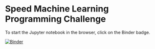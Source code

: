 # Speed Machine Learning Programming Challenge

To start the Jupyter notebook in the browser, click on the Binder badge. 

[![Binder](https://mybinder.org/badge_logo.svg)](https://mybinder.org/v2/gh/uio-bmi/MLTaskMasterPresentation/main?labpath=main.ipynb)